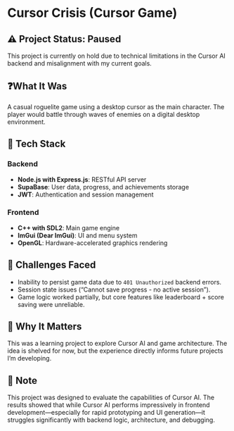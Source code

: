 # Cursor Crisis (Cursor Game)

## ⚠️ Project Status: Paused
This project is currently on hold due to technical limitations in the Cursor AI backend and misalignment with my current goals.

## ❓What It Was
A casual roguelite game using a desktop cursor as the main character. The player would battle through waves of enemies on a digital desktop environment.

## 🔧 Tech Stack

### Backend
- **Node.js with Express.js**: RESTful API server
- **SupaBase**: User data, progress, and achievements storage
- **JWT**: Authentication and session management

### Frontend
- **C++ with SDL2**: Main game engine
- **ImGui (Dear ImGui)**: UI and menu system
- **OpenGL**: Hardware-accelerated graphics rendering

## 🧠 Challenges Faced
- Inability to persist game data due to `401 Unauthorized` backend errors.
- Session state issues (“Cannot save progress - no active session”).
- Game logic worked partially, but core features like leaderboard + score saving were unreliable.

## 🎯 Why It Matters
This was a learning project to explore Cursor AI and game architecture. The idea is shelved for now, but the experience directly informs future projects I’m developing.

## 📝 Note 
This project was designed to evaluate the capabilities of Cursor AI. The results showed that while Cursor AI performs impressively in frontend development—especially for rapid prototyping and UI generation—it struggles significantly with backend logic, architecture, and debugging.
